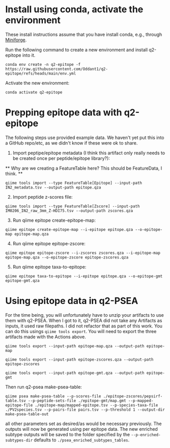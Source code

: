 # Install using conda, activate the environment

These install instructions assume that you have install conda, e.g., through [Miniforge](https://github.com/conda-forge/miniforge).

Run the following command to create a new environment and install q2-epitope into it.

```
conda env create -n q2-epitope -f https://raw.githubusercontent.com/Oddant1/q2-epitope/refs/heads/main/env.yml
```

Activate the new environment:

```
conda activate q2-epitope
```

# Prepping epitope data with q2-epitope

The following steps use provided example data.
We haven't yet put this into a GitHub repo/etc, as we didn't know if these were ok to share.

1. Import peptipe/epitope metadata (I think this artifact only really needs to be created once per peptide/epitope library?):

** Why are we creating a FeatureTable here? This should be FeatureData, I think. **

`qiime tools import --type FeatureTable[Epitope] --input-path IN2_metadata.tsv --output-path epitope.qza`

2. Import peptide z-scores file:

`qiime tools import --type FeatureTable[Zscore] --input-path IM0206_IN2_raw_3mm_Z-HDI75.tsv --output-path zscores.qza`

3. Run qiime epitope create-epitope-map:

`qiime epitope create-epitope-map --i-epitope epitope.qza --o-epitope-map epitope-map.qza`

4. Run qiime epitope epitope-zscore:

`qiime epitope epitope-zscore --i-zscores zscores.qza --i-epitope-map epitope-map.qza --o-epitope-zscore epitope-zscores.qza`

5. Run qiime epitope taxa-to-epitope:

`qiime epitope taxa-to-epitope --i-epitope epitope.qza --o-epitope-gmt epitope-gmt.qza`

# Using epitope data in q2-PSEA

For the time being, you will unfortunately have to unzip your artifacts to use them with q2-PSEA. When I got to it, q2-PSEA did not take any Artifacts as inputs, it used raw filepaths. I did not refactor that as part of this work. You can do this usings `qiime tools export`. You will need to export the three artifacts made with the Actions above.

`qiime tools export --input-path epitope-map.qza --output-path epitope-map`

`qiime tools export --input-path epitope-zscores.qza --output-path epitope-zscores`

`qiime tools export --input-path epitope-gmt.qza --output-path epitope-gmt`

Then run q2-psea make-psea-table:

`qiime psea make-psea-table --p-scores-file ./epitope-zscores/pepsirf-table.tsv --p-peptide-sets-file ./epitope-gmt/map.gmt --p-mapped-epitope-file ./epitope-map/mapped-epitope.tsv --p-species-taxa-file ./PV2species.tsv --p-pairs-file pairs.tsv --p-threshold 1 --output-dir make-psea-table-out`

all other parameters set as desired/as would be necessary previously. The outputs will now be generated using per epitope data. The new enriched subtype outputs will be saved to the folder specified by the `--p-enriched-subtypes-dir` defaults to `./psea_enriched_subtypes_tables`.
